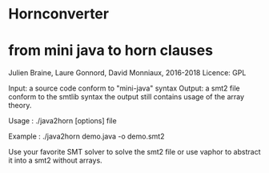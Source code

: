 # Hornconverter
# from mini java to horn clauses

Julien Braine, Laure Gonnord, David Monniaux, 2016-2018
Licence: GPL

Input: a source code conform to "mini-java" syntax
Output: a smt2 file conform to the smtlib syntax 
the output still contains usage of the array theory.

Usage : ./java2horn [options] file

Example : ./java2horn demo.java -o demo.smt2

Use your favorite SMT solver to solve the smt2 file
or use vaphor to abstract it into a smt2 without arrays.
